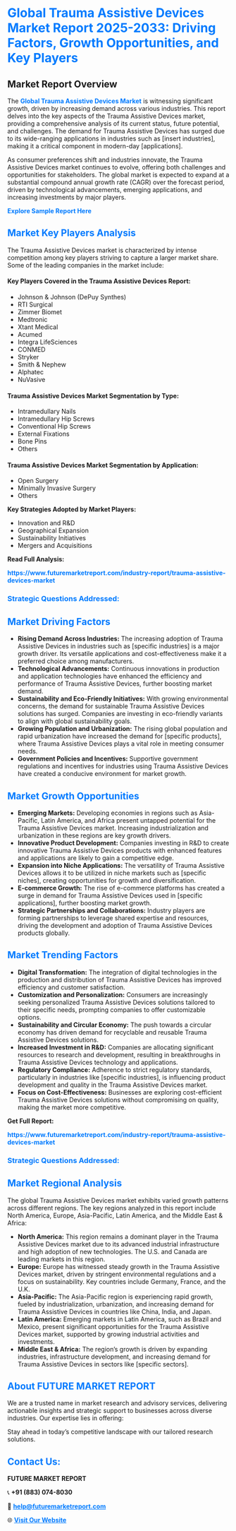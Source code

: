 <h1 style="color: #007BFF;">Global Trauma Assistive Devices Market Report 2025-2033: Driving Factors, Growth Opportunities, and Key Players</h1>

<section id="overview">
<h2>Market Report Overview</h2>
<p>The <a href="https://www.futuremarketreport.com/industry-report/trauma-assistive-devices-market" style="color: #007BFF; text-decoration: none;"><strong>Global Trauma Assistive Devices Market</strong></a> is witnessing significant growth, driven by increasing demand across various industries. This report delves into the key aspects of the Trauma Assistive Devices market, providing a comprehensive analysis of its current status, future potential, and challenges. The demand for Trauma Assistive Devices has surged due to its wide-ranging applications in industries such as [insert industries], making it a critical component in modern-day [applications].</p>
<p>As consumer preferences shift and industries innovate, the Trauma Assistive Devices market continues to evolve, offering both challenges and opportunities for stakeholders. The global market is expected to expand at a substantial compound annual growth rate (CAGR) over the forecast period, driven by technological advancements, emerging applications, and increasing investments by major players.</p>
</section>

<section id="overview">
<p><a href="https://www.futuremarketreport.com/request-sample/reportId=79435" style="color: #007BFF; text-decoration: none;"><strong>Explore Sample Report Here</strong></a></p>
</section>

<section id="key-players">
<h2 style="color: #007BFF;">Market Key Players Analysis</h2>
<p>The Trauma Assistive Devices market is characterized by intense competition among key players striving to capture a larger market share. Some of the leading companies in the market include:</p>
<h4>Key Players Covered in the Trauma Assistive Devices Report:</h4>
<ul><li>Johnson &amp; Johnson (DePuy Synthes)</li><li>RTI Surgical</li><li>Zimmer Biomet</li><li>Medtronic</li><li>Xtant Medical</li><li>Acumed</li><li>Integra LifeSciences</li><li>CONMED</li><li>Stryker</li><li>Smith &amp; Nephew</li><li>Alphatec</li><li>NuVasive</li></ul>
<h4>Trauma Assistive Devices Market Segmentation by Type:</h4>
<ul><li>Intramedullary Nails</li><li>Intramedullary Hip Screws</li><li>Conventional Hip Screws</li><li>External Fixations</li><li>Bone Pins</li><li>Others</li></ul>

<h4>Trauma Assistive Devices Market Segmentation by Application:</h4>
<ul><li>Open Surgery</li><li>Minimally Invasive Surgery</li><li>Others</li></ul>
<p><strong>Key Strategies Adopted by Market Players:</strong></p>
<ul>
<li>Innovation and R&D</li>
<li>Geographical Expansion</li>
<li>Sustainability Initiatives</li>
<li>Mergers and Acquisitions</li>
</ul>
</section>

<section>
<p><strong>Read Full Analysis: </strong></p><a href="https://www.futuremarketreport.com/industry-report/trauma-assistive-devices-market" style="color: #007BFF; text-decoration: none;"><strong>https://www.futuremarketreport.com/industry-report/trauma-assistive-devices-market</strong></a>
<h3 style="color: #007BFF;">Strategic Questions Addressed:</h3>
</section>

<section id="driving-factors">
<h2 style="color: #007BFF;">Market Driving Factors</h2>
<ul>
<li><strong>Rising Demand Across Industries:</strong> The increasing adoption of Trauma Assistive Devices in industries such as [specific industries] is a major growth driver. Its versatile applications and cost-effectiveness make it a preferred choice among manufacturers.</li>
<li><strong>Technological Advancements:</strong> Continuous innovations in production and application technologies have enhanced the efficiency and performance of Trauma Assistive Devices, further boosting market demand.</li>
<li><strong>Sustainability and Eco-Friendly Initiatives:</strong> With growing environmental concerns, the demand for sustainable Trauma Assistive Devices solutions has surged. Companies are investing in eco-friendly variants to align with global sustainability goals.</li>
<li><strong>Growing Population and Urbanization:</strong> The rising global population and rapid urbanization have increased the demand for [specific products], where Trauma Assistive Devices plays a vital role in meeting consumer needs.</li>
<li><strong>Government Policies and Incentives:</strong> Supportive government regulations and incentives for industries using Trauma Assistive Devices have created a conducive environment for market growth.</li>
</ul>
</section>

<section id="growth-opportunities">
<h2 style="color: #007BFF;">Market Growth Opportunities</h2>
<ul>
<li><strong>Emerging Markets:</strong> Developing economies in regions such as Asia-Pacific, Latin America, and Africa present untapped potential for the Trauma Assistive Devices market. Increasing industrialization and urbanization in these regions are key growth drivers.</li>
<li><strong>Innovative Product Development:</strong> Companies investing in R&D to create innovative Trauma Assistive Devices products with enhanced features and applications are likely to gain a competitive edge.</li>
<li><strong>Expansion into Niche Applications:</strong> The versatility of Trauma Assistive Devices allows it to be utilized in niche markets such as [specific niches], creating opportunities for growth and diversification.</li>
<li><strong>E-commerce Growth:</strong> The rise of e-commerce platforms has created a surge in demand for Trauma Assistive Devices used in [specific applications], further boosting market growth.</li>
<li><strong>Strategic Partnerships and Collaborations:</strong> Industry players are forming partnerships to leverage shared expertise and resources, driving the development and adoption of Trauma Assistive Devices products globally.</li>
</ul>
</section>

<section id="trending-factors">
<h2 style="color: #007BFF;">Market Trending Factors</h2>
<ul>
<li><strong>Digital Transformation:</strong> The integration of digital technologies in the production and distribution of Trauma Assistive Devices has improved efficiency and customer satisfaction.</li>
<li><strong>Customization and Personalization:</strong> Consumers are increasingly seeking personalized Trauma Assistive Devices solutions tailored to their specific needs, prompting companies to offer customizable options.</li>
<li><strong>Sustainability and Circular Economy:</strong> The push towards a circular economy has driven demand for recyclable and reusable Trauma Assistive Devices solutions.</li>
<li><strong>Increased Investment in R&D:</strong> Companies are allocating significant resources to research and development, resulting in breakthroughs in Trauma Assistive Devices technology and applications.</li>
<li><strong>Regulatory Compliance:</strong> Adherence to strict regulatory standards, particularly in industries like [specific industries], is influencing product development and quality in the Trauma Assistive Devices market.</li>
<li><strong>Focus on Cost-Effectiveness:</strong> Businesses are exploring cost-efficient Trauma Assistive Devices solutions without compromising on quality, making the market more competitive.</li>
</ul>
</section>

<section>
<p><strong>Get Full Report: </strong></p><a href="https://www.futuremarketreport.com/industry-report/trauma-assistive-devices-market" style="color: #007BFF; text-decoration: none;"><strong>https://www.futuremarketreport.com/industry-report/trauma-assistive-devices-market</strong></a>
<h3 style="color: #007BFF;">Strategic Questions Addressed:</h3>
</section>


<section id="regional-analysis">
<h2 style="color: #007BFF;">Market Regional Analysis</h2>
<p>The global Trauma Assistive Devices market exhibits varied growth patterns across different regions. The key regions analyzed in this report include North America, Europe, Asia-Pacific, Latin America, and the Middle East & Africa:</p>
<ul>
<li><strong>North America:</strong> This region remains a dominant player in the Trauma Assistive Devices market due to its advanced industrial infrastructure and high adoption of new technologies. The U.S. and Canada are leading markets in this region.</li>
<li><strong>Europe:</strong> Europe has witnessed steady growth in the Trauma Assistive Devices market, driven by stringent environmental regulations and a focus on sustainability. Key countries include Germany, France, and the U.K.</li>
<li><strong>Asia-Pacific:</strong> The Asia-Pacific region is experiencing rapid growth, fueled by industrialization, urbanization, and increasing demand for Trauma Assistive Devices in countries like China, India, and Japan.</li>
<li><strong>Latin America:</strong> Emerging markets in Latin America, such as Brazil and Mexico, present significant opportunities for the Trauma Assistive Devices market, supported by growing industrial activities and investments.</li>
<li><strong>Middle East & Africa:</strong> The region’s growth is driven by expanding industries, infrastructure development, and increasing demand for Trauma Assistive Devices in sectors like [specific sectors].</li>
</ul>
</section>

<footer>
<h2 style="color: #007BFF;">About FUTURE MARKET REPORT</h2>
<p>We are a trusted name in market research and advisory services, delivering actionable insights and strategic support to businesses across diverse industries. Our expertise lies in offering:</p>

<p>Stay ahead in today’s competitive landscape with our tailored research solutions.</p>

<h2 style="color: #007BFF;">Contact Us:</h2>
<p><strong>FUTURE MARKET REPORT</strong></p>
<p>📞 <strong>+91 (883) 074-8030</strong></p>
<p>📧 <strong><a href="mailto:help@futuremarketreport.com" style="color: #007BFF;">help@futuremarketreport.com</a></strong></p>
<p>🌐 <strong><a href="https://www.futuremarketreport.com/" style="color: #007BFF;">Visit Our Website</a></strong></p>
</footer>
